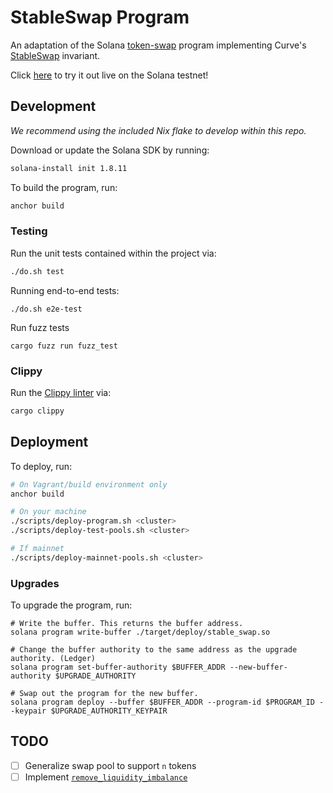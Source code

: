 # StableSwap Program

An adaptation of the Solana [token-swap](https://github.com/solana-labs/solana-program-library/tree/master/token-swap/program) program implementing Curve's [StableSwap](https://www.curve.fi/stableswap-paper.pdf) invariant.

Click [here](https://stableswap.pro) to try it out live on the Solana testnet!

## Development

_We recommend using the included Nix flake to develop within this repo._

Download or update the Solana SDK by running:

```bash
solana-install init 1.8.11
```

To build the program, run:

```bash
anchor build
```

### Testing

Run the unit tests contained within the project via:

```bash
./do.sh test
```

Running end-to-end tests:

```
./do.sh e2e-test
```

Run fuzz tests

```
cargo fuzz run fuzz_test
```

### Clippy

Run the [Clippy linter](https://github.com/rust-lang/rust-clippy) via:

```bash
cargo clippy
```

## Deployment

To deploy, run:

```bash
# On Vagrant/build environment only
anchor build

# On your machine
./scripts/deploy-program.sh <cluster>
./scripts/deploy-test-pools.sh <cluster>

# If mainnet
./scripts/deploy-mainnet-pools.sh <cluster>
```

### Upgrades

To upgrade the program, run:

```
# Write the buffer. This returns the buffer address.
solana program write-buffer ./target/deploy/stable_swap.so

# Change the buffer authority to the same address as the upgrade authority. (Ledger)
solana program set-buffer-authority $BUFFER_ADDR --new-buffer-authority $UPGRADE_AUTHORITY

# Swap out the program for the new buffer.
solana program deploy --buffer $BUFFER_ADDR --program-id $PROGRAM_ID --keypair $UPGRADE_AUTHORITY_KEYPAIR
```

## TODO

- [ ] Generalize swap pool to support `n` tokens
- [ ] Implement [`remove_liquidity_imbalance`](https://github.com/curvefi/curve-contract/blob/4aa3832a4871b1c5b74af7f130c5b32bdf703af5/contracts/pool-templates/base/SwapTemplateBase.vy#L539)
